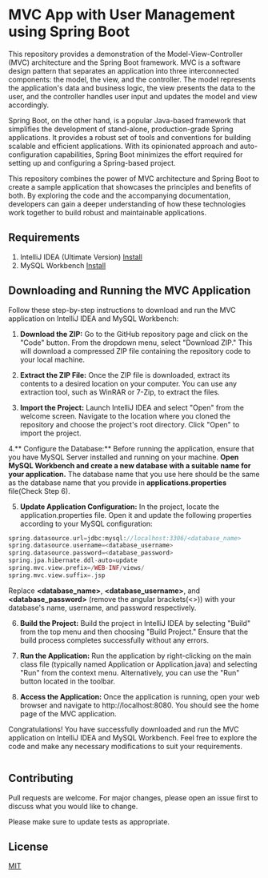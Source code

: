 # MVC App with User Management using Spring Boot

This repository provides a demonstration of the Model-View-Controller (MVC) architecture and the Spring Boot framework. MVC is a software design pattern that separates an application into three interconnected components: the model, the view, and the controller. The model represents the application's data and business logic, the view presents the data to the user, and the controller handles user input and updates the model and view accordingly.

Spring Boot, on the other hand, is a popular Java-based framework that simplifies the development of stand-alone, production-grade Spring applications. It provides a robust set of tools and conventions for building scalable and efficient applications. With its opinionated approach and auto-configuration capabilities, Spring Boot minimizes the effort required for setting up and configuring a Spring-based project.

This repository combines the power of MVC architecture and Spring Boot to create a sample application that showcases the principles and benefits of both. By exploring the code and the accompanying documentation, developers can gain a deeper understanding of how these technologies work together to build robust and maintainable applications.


## Requirements

1. IntelliJ IDEA (Ultimate Version) [Install](https://www.jetbrains.com/help/idea/installation-guide.html#toolbox)
2. MySQL Workbench [Install](https://dev.mysql.com/downloads/workbench/)




## Downloading and Running the MVC Application

Follow these step-by-step instructions to download and run the MVC application on IntelliJ IDEA and MySQL Workbench:

1. **Download the ZIP:** Go to the GitHub repository page and click on the "Code" button. From the dropdown menu, select "Download ZIP." This will download a compressed ZIP file containing the repository code to your local machine.

2. **Extract the ZIP File:** Once the ZIP file is downloaded, extract its contents to a desired location on your computer. You can use any extraction tool, such as WinRAR or 7-Zip, to extract the files.

3. **Import the Project:** Launch IntelliJ IDEA and select "Open" from the welcome screen. Navigate to the location where you cloned the repository and choose the project's root directory. Click "Open" to import the project.

4.** Configure the Database:** Before running the application, ensure that you have MySQL Server installed and running on your machine. **Open MySQL Workbench and create a new database with a suitable name for your application.** The database name that you use here should be the same as the database name that you provide in **applications.properties** file(Check Step 6).

5. **Update Application Configuration:** In the project, locate the application.properties file. Open it and update the following properties according to your MySQL configuration:


```php
spring.datasource.url=jdbc:mysql://localhost:3306/<database_name>
spring.datasource.username=<database_username>
spring.datasource.password=<database_password>
spring.jpa.hibernate.ddl-auto=update
spring.mvc.view.prefix=/WEB-INF/views/
spring.mvc.view.suffix=.jsp
```
Replace **<database_name>**, **<database_username>**, and **<database_password>** (remove the angular brackets(<>)) with your database's name, username, and password respectively.

6. **Build the Project:** Build the project in IntelliJ IDEA by selecting "Build" from the top menu and then choosing "Build Project." Ensure that the build process completes successfully without any errors.

7. **Run the Application:** Run the application by right-clicking on the main class file (typically named Application or Application.java) and selecting "Run" from the context menu. Alternatively, you can use the "Run" button located in the toolbar.

8. **Access the Application:** Once the application is running, open your web browser and navigate to http://localhost:8080. You should see the home page of the MVC application.

Congratulations! You have successfully downloaded and run the MVC application on IntelliJ IDEA and MySQL Workbench. Feel free to explore the code and make any necessary modifications to suit your requirements.


```
```
## Contributing

Pull requests are welcome. For major changes, please open an issue first
to discuss what you would like to change.

Please make sure to update tests as appropriate.

## License

[MIT](https://choosealicense.com/licenses/mit/)
